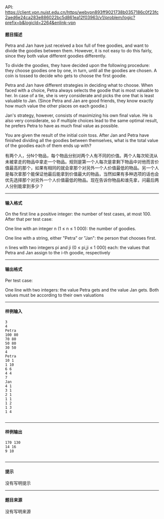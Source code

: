 API: https://client.vpn.nuist.edu.cn/https/webvpn893ff9021738b0357186c0f23fc2aed6e24ca283e886022bc5d861ea12f03963/v1/problem/logic?prefix=b&logicId=2264&enlink-vpn

#### 题目描述

Petra and Jan have just received a box full of free goodies, and want to divide the goodies between them. However, it is not easy to do this fairly, since they both value different goodies differently.

To divide the goodies, they have decided upon the following procedure: they choose goodies one by one, in turn, until all the goodies are chosen. A coin is tossed to decide who gets to choose the first goodie.

Petra and Jan have different strategies in deciding what to choose. When faced with a choice, Petra always selects the goodie that is most valuable to her. In case of a tie, she is very considerate and picks the one that is least valuable to Jan. (Since Petra and Jan are good friends, they know exactly how much value the other places on each goodie.)

Jan's strategy, however, consists of maximizing his own final value. He is also very considerate, so if multiple choices lead to the same optimal result, he prefers Petra to have as much final value as possible.

You are given the result of the initial coin toss. After Jan and Petra have finished dividing all the goodies between themselves, what is the total value of the goodies each of them ends up with?

有两个人，分N个物品，每个物品分别对两个人有不同的价值。两个人每次轮流从未被拿走的物品中拿走一个物品。规则是第一个人每次是拿剩下物品中对他而言价值最高的那个，如果有相同的就会拿那个对另外一个人价值最低的物品。另一个人是每次拿那个能保证他最后能拿到价值最大的物品，当然如果有多种选项的话也会优先选择那个对另外一个人价值最低的物品。现在告诉你物品和谁先拿，问最后两人分别能拿到多少？

---

#### 输入格式

On the first line a positive integer: the number of test cases, at most 100. After that per test case:

One line with an integer n (1 ≤ n ≤ 1 000): the number of goodies.

One line with a string, either "Petra" or "Jan": the person that chooses first.

n lines with two integers pi and ji (0 ≤ pi,ji ≤ 1 000) each: the values that Petra and Jan assign to the i-th goodie, respectively

---

#### 输出格式

Per test case:

One line with two integers: the value Petra gets and the value Jan gets. Both values must be according to their own valuations

---

#### 样例输入
```
3
4
Petra
100 80
70 80
50 80
30 50
4
Petra
10 1
1 10
6 6
4 4
7
Jan
4 1
3 1
2 1
1 1
1 2
1 3
1 4


```

---

#### 样例输出
```
170 130
14 16
9 10


```

---

#### 提示

没有写明提示

---

#### 题目来源

没有写明来源